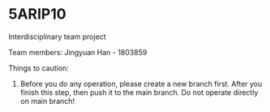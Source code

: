 # 5ARIP10
Interdisciplinary team project

Team members:
Jingyuan Han - 1803859


Things to caution:
1) Before you do any operation, please create a new branch first. After you finish this step, then push it to the main branch. Do not operate directly on main branch!
